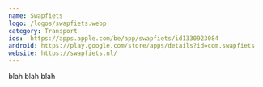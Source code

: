 ```yaml
---
name: Swapfiets
logo: /logos/swapfiets.webp
category: Transport
ios:  https://apps.apple.com/be/app/swapfiets/id1330923084
android: https://play.google.com/store/apps/details?id=com.swapfiets
website: https://swapfiets.nl/
---
```



blah blah blah